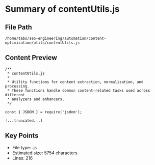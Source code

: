 # Summary of contentUtils.js
  
## File Path
`/home/tabs/seo-engineering/automation/content-optimization/utils/contentUtils.js`

## Content Preview
```
/**
 * contentUtils.js
 * 
 * Utility functions for content extraction, normalization, and processing.
 * These functions handle common content-related tasks used across different
 * analyzers and enhancers.
 */

const { JSDOM } = require('jsdom');

[...truncated...]
```

## Key Points
- File type: .js
- Estimated size: 5754 characters
- Lines: 216
